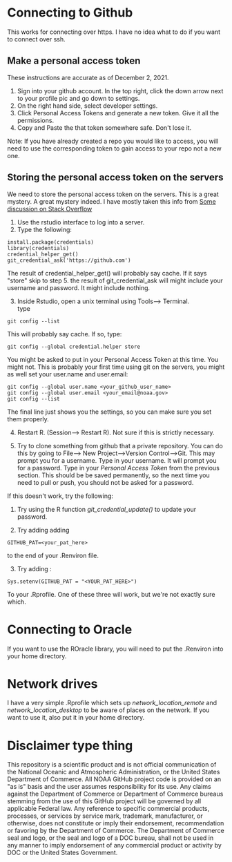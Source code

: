 # Connecting to Github

This works for connecting over https. I have no idea what to do if you want to connect over ssh.

## Make a personal access token
These instructions are accurate as of December 2, 2021.

1. Sign into your github account.  In the top right, click the down arrow next to your profile pic and go down to settings.
2. On the right hand side, select developer settings.
3. Click Personal Access Tokens and generate a new token.  Give it all the permissions.
4. Copy and Paste the that token somewhere safe.  Don't lose it. 

Note: If you have already created a repo you would like to access, you will need to use the corresponding token to gain access to your repo not a new one. 

## Storing the personal access token on the servers
We need to store the personal access token on the servers. This is a great mystery. A great mystery indeed.  I have mostly taken this info from [Some discussion on Stack Overflow](https://stackoverflow.com/questions/46645843/where-to-store-my-git-personal-access-token)

1. Use the rstudio interface to log into a server.
2.  Type the following:


```
install.package(credentials)
library(credentials)
credential_helper_get()
git_credential_ask('https://github.com')
```

The result of credential_helper_get() will probably say cache.  If it says "store" skip to step 5.
the result of git_credential_ask will might include your username and password.  It might include nothing.  

3.  Inside Rstudio, open a unix terminal using Tools--> Terminal.  
type
```
git config --list
```

This will probably say cache.  If so, type:

```
git config --global credential.helper store
``` 

You might be asked to put in your Personal Access Token at this time. You might not.  This is probably your first time using git on the servers, you might as well set your user.name and user.email:

```
git config --global user.name <your_github_user_name>
git config --global user.email <your_email@noaa.gov>
git config --list
```

The final line just shows you the settings, so you can make sure you set them properly.

4.  Restart R. (Session--> Restart R). Not sure if this is strictly necessary.

5.  Try to clone something from github that a private repository. You can do this by going to File--> New Project-->Version Control-->Git. This may prompt you for a username. Type in your username. It will prompt you for a password.  Type in your *Personal Access Token* from the previous section.  This should be be saved permanently, so the next time you need to pull or push, you should not be asked for a password.

If this doesn't work, try the following:

1. Try using the R function *git_credential_update()* to update your password.

2. Try adding adding 
```
GITHUB_PAT=<your_pat_here>
```
to the end of your .Renviron file.

3.  Try adding :
```
Sys.setenv(GITHUB_PAT = "<YOUR_PAT_HERE>")
```
To your .Rprofile.  One of these three will work, but we're not exactly sure which.

# Connecting to Oracle

If you want to use the ROracle library, you will need to put the .Renviron into your home directory.  

# Network drives

I have a very simple .Rprofile which sets up *network_location_remote* and *network_location_desktop* to be aware of places on the network.  If you want to use it, also put it in your home directory. 

# Disclaimer type thing
This repository is a scientific product and is not official communication of the National Oceanic and Atmospheric Administration, or the United States Department of Commerce. All NOAA GitHub project code is provided on an "as is" basis and the user assumes responsibility for its use. Any claims against the Department of Commerce or Department of Commerce bureaus stemming from the use of this GitHub project will be governed by all applicable Federal law. Any reference to specific commercial products, processes, or services by service mark, trademark, manufacturer, or otherwise, does not constitute or imply their endorsement, recommendation or favoring by the Department of Commerce. The Department of Commerce seal and logo, or the seal and logo of a DOC bureau, shall not be used in any manner to imply endorsement of any commercial product or activity by DOC or the United States Government.
